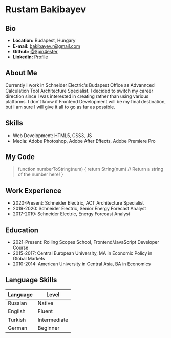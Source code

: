 # Rustam Bakibayev


## Bio

* **Location:** Budapest, Hungary
* **E-mail:** [bakibayev.r@gmail.com](mailto:bakibayev.r@gmail.com)
* **Github:** [@Spin4ester](https://github.com/Spin4ester)
* **Linkedin:** [Profile](https://www.linkedin.com/in/rustam-bakibayev-982b7870/)


## About Me

Currently I work in Schneider Electric's Budapest Office as Advannced Calculation Tool Architecture Specialist. I decided to switch my career direction since I was interested in creating rather than using various platforms. I don't know if Frontend Development will be my final destination, but I am sure I will give it all to go as far as possible.  


## Skills

* Web Development: HTML5, CSS3, JS
* Media: Adobe Photoshop, Adobe After Effects, Adobe Premiere Pro


## My Code

> function numberToString(num) {
>  return String(num) // Return a string of the number here!
> }


## Work Experience

* 2020-Present: Schneider Electric, ACT Architecture Specialist 
* 2019-2020: Schneider Electric, Senior Energy Forecast Analyst
* 2017-2019: Schneider Electric, Energy Forecast Analyst


## Education

* 2021-Present: Rolling Scopes School, Frontend/JavaScript Developer Course
* 2015-2017: Central European University, MA in Economic Policy in Global Markets
* 2010-2014: American University in Central Asia, BA in Economics



## Language Skills

| Language      | Level |
| ----------- | ----------- |
| Russian      | Native       |
| English   | Fluent        |
| Turkish   | Intermediate        |
| German   | Beginner        |
